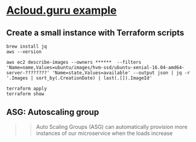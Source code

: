 # [Acloud.guru example](https://read.acloud.guru/building-a-highly-scalable-resilient-rest-api-with-terraform-go-and-aws-94377b90fd24)


## Create a small instance with Terraform scripts

``` 
brew install jq
aws --version

aws ec2 describe-images --owners ******  --filters 'Name=name,Values=ubuntu/images/hvm-ssd/ubuntu-xenial-16.04-amd64-server-????????' 'Name=state,Values=available' --output json | jq -r '.Images | sort_by(.CreationDate) | last(.[]).ImageId'

terraform apply
terraform show

```

## ASG: Autoscaling group
>>Auto Scaling Groups (ASG) can automatically provision more instances of our microservice when the loads increase



